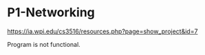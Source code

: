 # P1-Networking
https://ia.wpi.edu/cs3516/resources.php?page=show_project&id=7

Program is not functional.
